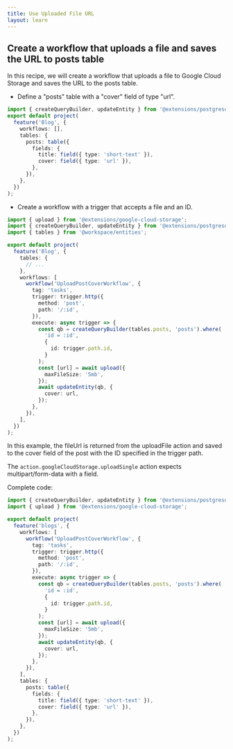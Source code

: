 ```yaml
---
title: Use Uploaded File URL
layout: learn
---
```


## Create a workflow that uploads a file and saves the URL to posts table

In this recipe, we will create a workflow that uploads a file to Google Cloud Storage and saves the URL to the posts table.

- Define a "posts" table with a "cover" field of type "url".

```ts
import { createQueryBuilder, updateEntity } from '@extensions/postgresql';
export default project(
  feature('Blog', {
    workflows: [],
    tables: {
      posts: table({
        fields: {
          title: field({ type: 'short-text' }),
          cover: field({ type: 'url' }),
        },
      }),
    },
  })
);
```

- Create a workflow with a trigger that accepts a file and an ID.

```ts
import { upload } from '@extensions/google-cloud-storage';
import { createQueryBuilder, updateEntity } from '@extensions/postgresql';
import { tables } from '@workspace/entities';

export default project(
  feature('Blog', {
    tables: {
      // ...
    },
    workflows: [
      workflow('UploadPostCoverWorkflow', {
        tag: 'tasks',
        trigger: trigger.http({
          method: 'post',
          path: '/:id',
        }),
        execute: async trigger => {
          const qb = createQueryBuilder(tables.posts, 'posts').where(
            'id = :id',
            {
              id: trigger.path.id,
            }
          );
          const [url] = await upload({
            maxFileSize: '5mb',
          });
          await updateEntity(qb, {
            cover: url,
          });
        },
      }),
    ],
  })
);
```

In this example, the fileUrl is returned from the uploadFile action and saved to the cover field of the post with the ID specified in the trigger path.

The `action.googleCloudStorage.uploadSingle` action expects multipart/form-data with a field.

Complete code:

```ts
import { createQueryBuilder, updateEntity } from '@extensions/postgresql';
import { upload } from '@extensions/google-cloud-storage';

export default project(
  feature('blogs', {
    workflows: [
      workflow('UploadPostCoverWorkflow', {
        tag: 'tasks',
        trigger: trigger.http({
          method: 'post',
          path: '/:id',
        }),
        execute: async trigger => {
          const qb = createQueryBuilder(tables.posts, 'posts').where(
            'id = :id',
            {
              id: trigger.path.id,
            }
          );
          const [url] = await upload({
            maxFileSize: '5mb',
          });
          await updateEntity(qb, {
            cover: url,
          });
        },
      }),
    ],
    tables: {
      posts: table({
        fields: {
          title: field({ type: 'short-text' }),
          cover: field({ type: 'url' }),
        },
      }),
    },
  })
);
```
